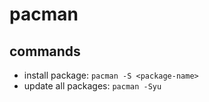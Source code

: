 # pacman

## commands

- install package: `pacman -S <package-name>`
- update all packages: `pacman -Syu`
